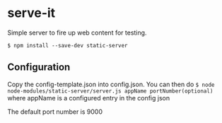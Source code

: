 # serve-it
Simple server to fire up web content for testing.

```$ npm install --save-dev static-server```

## Configuration
Copy the config-template.json into config.json. You can then do
```$ node node-modules/static-server/server.js appName portNumber(optional)```
where appName is a configured entry in the config json

The default port number is 9000
